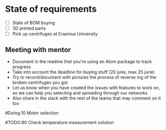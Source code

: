 # State of requirements
- [ ] State of BOM buying
- [ ] 3D printed parts
- [ ] Pick up centrifuges at Erasmus University

## Meeting with mentor

- Document in the readme that you're using an Atom package to track progress
- Take into account the deadline for buying stuff (20 june, max 25 june)
- Try to record/document with pictures the process of reverse ing of the broken centrifuges you got
- Let us know when you have created the issues with features to work on, so we can help you selecting and spreading through our networks
- Also share in the slack with the rest of the teams that may comment on it too


#Doing:10 Motor selection

#TODO:80 Check temperature measurement solution
